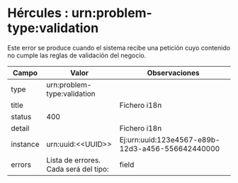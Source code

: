# Hércules : urn:problem\-type:validation



Este error se produce cuando el sistema recibe una petición cuyo contenido no cumple las reglas de validación del negocio.



| Campo | Valor | Observaciones |
| --- | --- | --- |
| type | urn:problem\-type:validation |  |
| title | | Fichero i18n | ProblemMessages.properties | | --- | --- | | Key | org.springframework.http.HttpStatus.BAD\_REQUEST.message | | Ej:Bad Request |
| status | 400 |  |
| detail | | Fichero i18n | ProblemMessages.properties | | --- | --- | | Key | org.springframework.validation.BindingResult.message | | Ej:Validation failed |
| instance | urn:uuid:\<\<UUID\>\> | Ej:urn:uuid:123e4567\-e89b\-12d3\-a456\-556642440000 |
| errors | Lista de errores.  Cada será del tipo:  | field | Nombre del campo cuya validación ha fallado | | --- | --- | | error | Mensaje de error específico.  El mensaje concreto dependerá del campo y el tipo de problema.  | Fichero i18n | ValidationMessages.properties | | --- | --- | | Key | Variable, en función de la validación.  Normalmente FQN del validador \+ ".message" | | Parámetros | Variables en función de la validación. | | | Ej:  ``` [   {     "field":"nombre",     "error":"must not be empty"   },   {     "field":"tipoAmbitoGeograficoId",     "error":"must not be null"   },   {     "field":"tipoOrigenFuenteFinanciacionId",     "error":"must not be null"   } ] ``` |




